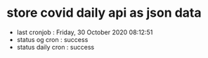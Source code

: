 # store covid daily api as json data

- last cronjob : Friday, 30 October 2020 08:12:51
- status og cron : success
- status daily cron : success
      
      